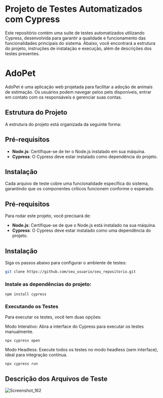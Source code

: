 
# Projeto de Testes Automatizados com Cypress

Este repositório contém uma suíte de testes automatizados utilizando Cypress, desenvolvida para garantir a qualidade e funcionamento das funcionalidades principais do sistema. Abaixo, você encontrará a estrutura do projeto, instruções de instalação e execução, além de descrições dos testes presentes.

# AdoPet

AdoPet é uma aplicação web projetada para facilitar a adoção de animais de estimação. Os usuários podem navegar pelos pets disponíveis, entrar em contato com os responsáveis e gerenciar suas contas.

## Estrutura do Projeto

A estrutura do projeto está organizada da seguinte forma:

## Pré-requisitos

- **Node.js**: Certifique-se de ter o Node.js instalado em sua máquina.
- **Cypress**: O Cypress deve estar instalado como dependência do projeto.

## Instalação



Cada arquivo de teste cobre uma funcionalidade específica do sistema, garantindo que os componentes críticos funcionem conforme o esperado.

## Pré-requisitos

Para rodar este projeto, você precisará de:

- **Node.js**: Certifique-se de que o Node.js está instalado na sua máquina.
- **Cypress**: O Cypress deve estar instalado como uma dependência do projeto.

## Instalação

Siga os passos abaixo para configurar o ambiente de testes:

   ```bash
   git clone https://github.com/seu_usuario/seu_repositorio.git
```

### Instale as dependências do projeto:

```
npm install cypress
```

### Executando os Testes
Para executar os testes, você tem duas opções:

Modo Interativo: Abra a interface do Cypress para executar os testes manualmente.

```
npx cypress open
```
Modo Headless: Execute todos os testes no modo headless (sem interface), ideal para integração contínua.
```
npx cypress run
```
## Descrição dos Arquivos de Teste
![Screenshot_162](https://github.com/user-attachments/assets/574896b9-4f67-4864-9f17-e4d8d5b8c792)
